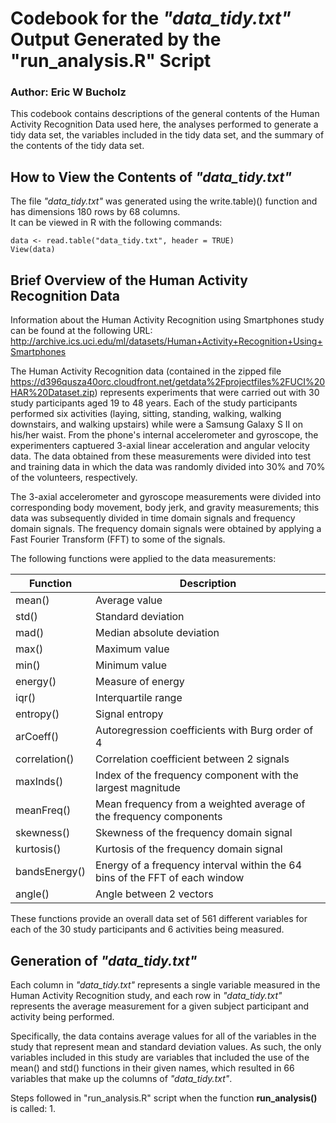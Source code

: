 # Codebook for the *"data_tidy.txt"* Output Generated by the "run_analysis.R" Script
### Author: Eric W Bucholz

This codebook contains descriptions of the general contents of the Human Activity Recognition Data used here, the analyses performed to generate a tidy data set, the variables included in the tidy data set, and the summary of the contents of the tidy data set.  

## How to View the Contents of *"data_tidy.txt"*
The file *"data_tidy.txt"* was generated using the write.table)() function and has dimensions 180 rows by 68 columns.  
It can be viewed in R with the following commands:  

    data <- read.table("data_tidy.txt", header = TRUE)
    View(data)

## Brief Overview of the Human Activity Recognition Data
Information about the Human Activity Recognition using Smartphones study can be found at the following URL:  
http://archive.ics.uci.edu/ml/datasets/Human+Activity+Recognition+Using+Smartphones  

The Human Activity Recognition data (contained in the zipped file https://d396qusza40orc.cloudfront.net/getdata%2Fprojectfiles%2FUCI%20HAR%20Dataset.zip) represents experiments that were carried out with 30 study participants aged 19 to 48 years. Each of the study participants performed six activities (laying, sitting, standing, walking, walking downstairs, and walking upstairs) while were a Samsung Galaxy S II on his/her waist. From the phone's internal accelerometer and gyroscope, the experimenters captuered 3-axial linear acceleration and angular velocity data. The data obtained from these measurements were divided into test and training data in which the data was randomly divided into 30% and 70% of the volunteers, respectively.

The 3-axial accelerometer and gyroscope measurements were divided into corresponding body movement, body jerk, and gravity measurements; this data was subsequently divided in time domain signals and frequency domain signals. The frequency domain signals were obtained by applying a Fast Fourier Transform (FFT) to some of the signals.  

The following functions were applied to the data measurements: 

Function | Description
-------- | -----------
mean() | Average value
std() | Standard deviation
mad() | Median absolute deviation
max() | Maximum value
min() | Minimum value
energy() | Measure of energy
iqr() | Interquartile range
entropy() | Signal entropy
arCoeff() | Autoregression coefficients with Burg order of 4
correlation() | Correlation coefficient between 2 signals
maxInds() | Index of the frequency component with the largest magnitude
meanFreq() | Mean frequency from a weighted average of the frequency components 
skewness() | Skewness of the frequency domain signal
kurtosis() | Kurtosis of the frequency domain signal
bandsEnergy() | Energy of a frequency interval within the 64 bins of the FFT of each window
angle() | Angle between 2 vectors

These functions provide an overall data set of 561 different variables for each of the 30 study participants and 6 activities being measured.

## Generation of *"data_tidy.txt"*
Each column in *"data_tidy.txt"*  represents a single variable measured in the Human Activity Recognition study, and each row in *"data_tidy.txt"* represents the average measurement for a given subject participant and activity being performed.  

Specifically, the data contains average values for all of the variables in the study that represent mean and standard deviation values. As such, the only variables included in this study are variables that included the use of the mean() and std() functions in their given names, which resulted in 66 variables that make up the columns of *"data_tidy.txt"*.  

Steps followed in "run_analysis.R" script when the function **run_analysis()** is called:
1. 
